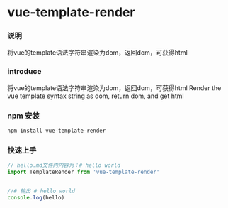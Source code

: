 # vue-template-render

### 说明
将vue的template语法字符串渲染为dom，返回dom，可获得html

### introduce
将vue的template语法字符串渲染为dom，返回dom，可获得html
Render the vue template syntax string as dom, return dom, and get html

### npm 安装
```bash
npm install vue-template-render
```

### 快速上手
```javascript
// hello.md文件内内容为：# hello world
import TemplateRender from 'vue-template-render'


//# 输出 # hello world
console.log(hello)
```
